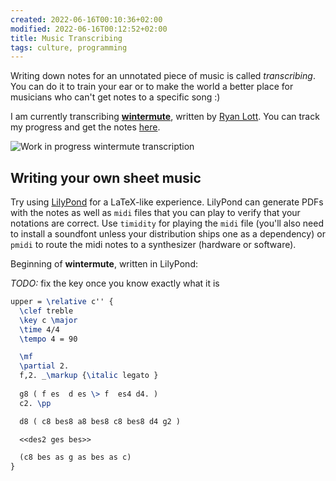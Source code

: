 ```yaml
---
created: 2022-06-16T00:10:36+02:00
modified: 2022-06-16T00:12:52+02:00
title: Music Transcribing 
tags: culture, programming
---
```


Writing down notes for an unnotated piece of music is called
*transcribing*. You can do it to train your ear or
to make the world a better place for musicians who can't get
notes to a specific song :)

I am currently transcribing [**wintermute**](https://ryanlott.bandcamp.com/track/wintermute),
written by [Ryan Lott](https://ryan-lott.com/). You can track my progress and get the notes
[here](https://github.com/Wint3rmute/Wintermute).

![Work in progress wintermute transcription](/wip_transcription.png)


## Writing your own sheet music

Try using [LilyPond](http://lilypond.org/) for a LaTeX-like experience. LilyPond can
generate PDFs with the notes as well as `midi` files that you can play to verify
that your notations are correct. Use `timidity` for playing the `midi` file (you'll
also need to install a soundfont unless your distribution ships one as a dependency) or 
`pmidi` to route the midi notes to a synthesizer (hardware or software).

Beginning of **wintermute**, written in LilyPond:

*TODO:* fix the key once you know exactly what it is
```latex
upper = \relative c'' {
  \clef treble
  \key c \major
  \time 4/4
  \tempo 4 = 90

  \mf
  \partial 2.
  f,2. _\markup {\italic legato }
 
  g8 ( f es  d es \> f  es4 d4. )
  c2. \pp

  d8 ( c8 bes8 a8 bes8 c8 bes8 d4 g2 )

  <<des2 ges bes>>

  (c8 bes as g as bes as c)
}
```

